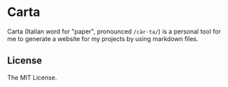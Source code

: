 # Carta

Carta (Italian word for "paper", pronounced `/càr·ta/`) is a personal tool for me to generate a website for my projects by using markdown files.

## License

The MIT License.
